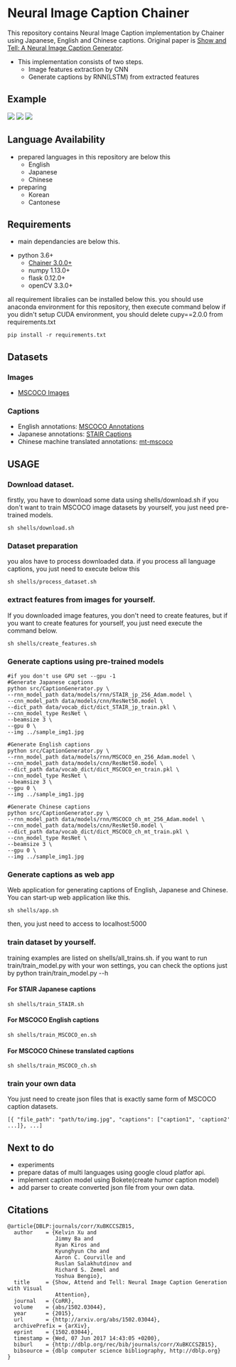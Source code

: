 # Neural Image Caption Chainer
This repository contains Neural Image Caption implementation by Chainer using Japanese, English and Chinese captions.
Original paper is [Show and Tell: A Neural Image Caption Generator](https://arxiv.org/abs/1411.4555).

+ This implementation consists of two steps.
  - Image features extraction by CNN
  - Generate captions by RNN(LSTM) from extracted features

## Example

<img src="./images/nic_example1.png">
<img src="./images/nic_example2.png">
<img src="./images/nic_example3.png">

## Language Availability
- prepared languages in this repository are below this
    + English
    + Japanese
    + Chinese
- preparing
    + Korean
    + Cantonese

## Requirements

- main dependancies are below this.
 + python 3.6+
   - [Chainer 3.0.0+](https://github.com/chainer/chainer)
   - numpy 1.13.0+
   - flask 0.12.0+
   - openCV 3.3.0+

all requirement libralies can be installed below this.
you should use anaconda environment for this repository,
then execute command below
if you didn't setup CUDA environment, you should delete cupy==2.0.0 from requirements.txt

```
pip install -r requirements.txt
```

## Datasets

### Images
- [MSCOCO Images](http://cocodataset.org/)

### Captions
- English annotations: [MSCOCO Annotations](http://cocodataset.org/#download)
- Japanese annotations: [STAIR Captions](https://stair-lab-cit.github.io/STAIR-captions-web/)
- Chinese machine translated annotations: [mt-mscoco](https://github.com/apple2373/mt-mscoco)

## USAGE

### Download dataset.
firstly, you have to download some data using shells/download.sh
if you don't want to train MSCOCO image datasets by yourself, you just need pre-trained models.
```
sh shells/download.sh
```

### Dataset preparation

you alos have to process downloaded data.
if you process all language captions, you just need to execute below this
```
sh shells/process_dataset.sh
```

### extract features from images for yourself.
If you downloaded image features, you don't need to create features,
but if you want to create features for yourself, you just need execute the command below.

```
sh shells/create_features.sh
```

### Generate captions using pre-trained models

```
#if you don't use GPU set --gpu -1
#Generate Japanese captions
python src/CaptionGenerator.py \
--rnn_model_path data/models/rnn/STAIR_jp_256_Adam.model \
--cnn_model_path data/models/cnn/ResNet50.model \
--dict_path data/vocab_dict/dict_STAIR_jp_train.pkl \
--cnn_model_type ResNet \
--beamsize 3 \
--gpu 0 \
--img ../sample_img1.jpg

#Generate English captions
python src/CaptionGenerator.py \
--rnn_model_path data/models/rnn/MSCOCO_en_256_Adam.model \
--cnn_model_path data/models/cnn/ResNet50.model \
--dict_path data/vocab_dict/dict_MSCOCO_en_train.pkl \
--cnn_model_type ResNet \
--beamsize 3 \
--gpu 0 \
--img ../sample_img1.jpg

#Generate Chinese captions
python src/CaptionGenerator.py \
--rnn_model_path data/models/rnn/MSCOCO_ch_mt_256_Adam.model \
--cnn_model_path data/models/cnn/ResNet50.model \
--dict_path data/vocab_dict/dict_MSCOCO_ch_mt_train.pkl \
--cnn_model_type ResNet \
--beamsize 3 \
--gpu 0 \
--img ../sample_img1.jpg
```

### Generate captions as web app
Web application for generating captions of English, Japanese and Chinese.
You can start-up web application like this.

```
sh shells/app.sh
```
then, you just need to access to localhost:5000

### train dataset by yourself.
training examples are listed on shells/all_trains.sh.
if you want to run train/train_model.py with your won settings, you can check the options just by python train/train_model.py --h

#### For STAIR Japanese captions

```
sh shells/train_STAIR.sh
```

#### For MSCOCO English captions

```
sh shells/train_MSCOCO_en.sh
```

#### For MSCOCO Chinese translated captions

```
sh shells/train_MSCOCO_ch.sh
```

### train your own data
You just need to create json files that is exactly same form of MSCOCO caption datasets.

```
[{ "file_path": "path/to/img.jpg", "captions": ["caption1", 'caption2' ...]}, ...]
```

## Next to do
-  experiments
-  prepare datas of multi languages using google cloud platfor api.
-  implement caption model using Bokete(create humor caption model)
-  add parser to create converted json file from your own data.

## Citations

```
@article{DBLP:journals/corr/XuBKCCSZB15,
  author    = {Kelvin Xu and
               Jimmy Ba and
               Ryan Kiros and
               Kyunghyun Cho and
               Aaron C. Courville and
               Ruslan Salakhutdinov and
               Richard S. Zemel and
               Yoshua Bengio},
  title     = {Show, Attend and Tell: Neural Image Caption Generation with Visual
               Attention},
  journal   = {CoRR},
  volume    = {abs/1502.03044},
  year      = {2015},
  url       = {http://arxiv.org/abs/1502.03044},
  archivePrefix = {arXiv},
  eprint    = {1502.03044},
  timestamp = {Wed, 07 Jun 2017 14:43:05 +0200},
  biburl    = {http://dblp.org/rec/bib/journals/corr/XuBKCCSZB15},
  bibsource = {dblp computer science bibliography, http://dblp.org}
}
```
